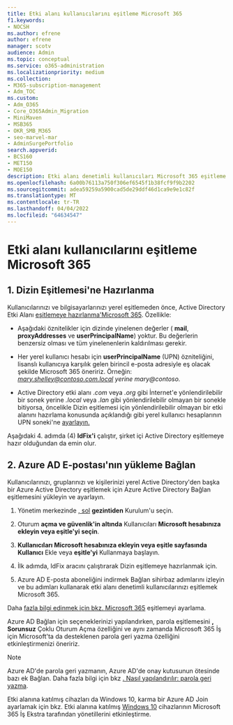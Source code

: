 ```yaml
---
title: Etki alanı kullanıcılarını eşitleme Microsoft 365
f1.keywords:
- NOCSH
ms.author: efrene
author: efrene
manager: scotv
audience: Admin
ms.topic: conceptual
ms.service: o365-administration
ms.localizationpriority: medium
ms.collection:
- M365-subscription-management
- Adm_TOC
ms.custom:
- Adm_O365
- Core_O365Admin_Migration
- MiniMaven
- MSB365
- OKR_SMB_M365
- seo-marvel-mar
- AdminSurgePortfolio
search.appverid:
- BCS160
- MET150
- MOE150
description: Etki alanı denetimli kullanıcıları Microsoft 365 eşitleme.
ms.openlocfilehash: 6a00b76113a750f306ef6545f1b38fcf9f9b2202
ms.sourcegitcommit: adea59259a5900cad5de29ddf46d1ca9e9e1c82f
ms.translationtype: MT
ms.contentlocale: tr-TR
ms.lasthandoff: 04/04/2022
ms.locfileid: "64634547"
---
```

# <a name="synchronize-domain-users-to-microsoft-365"></a>Etki alanı kullanıcılarını eşitleme Microsoft 365

## <a name="1-prepare-for-directory-synchronization"></a>1. Dizin Eşitlemesi'ne Hazırlanma 

Kullanıcılarınızı ve bilgisayarlarınızı yerel eşitlemeden önce, Active Directory Etki Alanı [eşitlemeye hazırlanma'Microsoft 365](../../enterprise/prepare-for-directory-synchronization.md). Özellikle:

   - Aşağıdaki öznitelikler için dizinde yinelenen değerler ( **mail**, **proxyAddresses** ve **userPrincipalName**) yoktur. Bu değerlerin benzersiz olması ve tüm yinelenenlerin kaldırılması gerekir.
   
   - Her yerel kullanıcı hesabı için **userPrincipalName** (UPN) özniteliğini, lisanslı kullanıcıya karşılık gelen birincil e-posta adresiyle eş olacak şekilde Microsoft 365 öneririz. Örneğin: *mary.shelley@contoso.com.local yerine mary@contoso.* 
   
   - Active Directory etki alanı .*com* veya *.org* gibi İnternet'e yönlendirilebilir bir sonek yerine *.local* veya *.lan* gibi yönlendirilebilir olmayan bir sonekle bitiyorsa, öncelikle Dizin eşitlemesi için yönlendirilebilir olmayan bir etki alanını hazırlama konusunda açıklandığı gibi yerel kullanıcı hesaplarının UPN soneki'ne [ayarlayın.](../../enterprise/prepare-a-non-routable-domain-for-directory-synchronization.md) 

Aşağıdaki 4. adımda (4) **IdFix'i** çalıştır, şirket içi Active Directory eşitlemeye hazır olduğundan da emin olur.

## <a name="2-install-and-configure-azure-ad-connect"></a>2. Azure AD E-postası'nın yükleme Bağlan

Kullanıcılarınızı, gruplarınızı ve kişilerinizi yerel Active Directory'den başka bir Azure Active Directory eşitlemek için Azure Active Directory Bağlan eşitlemesini yükleyin ve ayarlayın. 

 1. Yönetim merkezinde [, sol](https://go.microsoft.com/fwlink/p/?linkid=2024339) **gezintiden** Kurulum'u seçin.

 2. Oturum **açma ve güvenlik'in altında** Kullanıcıları **Microsoft hesabınıza ekleyin veya eşitle'yi seçin**.

 3. **Kullanıcıları Microsoft hesabınıza ekleyin veya eşitle sayfasında Kullanıcı** Ekle veya **eşitle'yi** Kullanmaya başlayın.

 4. İlk adımda, IdFix aracını çalıştırarak Dizin eşitlemeye hazırlanmak için.

 5. Azure AD E-posta aboneliğini indirmek Bağlan sihirbaz adımlarını izleyin ve bu adımları kullanarak etki alanı denetimli kullanıcılarınızı eşitlemek Microsoft 365.


Daha [fazla bilgi edinmek için bkz. Microsoft 365](../../enterprise/set-up-directory-synchronization.md) eşitlemeyi ayarlama.

Azure AD Bağlan için seçeneklerinizi yapılandırken, parola eşitlemesini **, Sorunsuz** Çoklu Oturum Açma özelliğini ve aynı zamanda Microsoft 365 İş için Microsoft'ta da desteklenen  parola geri yazma özelliğini etkinleştirmenizi öneririz.

> [!NOTE]
> Azure AD'de parola geri yazmanın, Azure AD'de onay kutusunun ötesinde bazı ek Bağlan. Daha fazla bilgi için bkz [. Nasıl yapılandırılır: parola geri yazma](/azure/active-directory/authentication/howto-sspr-writeback). 

Etki alanına katılmış cihazları da Windows 10, karma bir Azure AD Join ayarlamak için bkz. Etki alanına katılmış [Windows 10](../../business-premium/m365bp-manage-windows-devices.md) cihazlarının Microsoft 365 İş Ekstra tarafından yönetillerini etkinleştirme.
